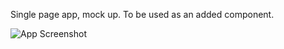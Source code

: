 Single page app, mock up. To be used as an added component.


![App Screenshot](https://user-images.githubusercontent.com/84929479/148861202-fff2208c-50c0-427c-a520-bf018c9685f4.png)
